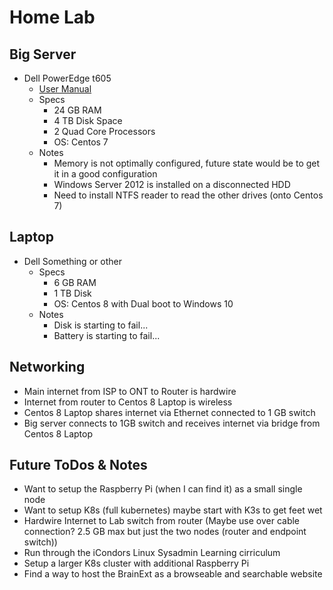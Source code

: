 # Home Lab #

## Big Server ##

* Dell PowerEdge t605
  * [User Manual](https://downloads.dell.com/manuals/all-products/esuprt_ser_stor_net/esuprt_poweredge/poweredge-t605_owner%27s%20manual_en-us.pdf)
  * Specs
    * 24 GB RAM
    * 4 TB Disk Space
    * 2 Quad Core Processors
    * OS: Centos 7
  * Notes
    * Memory is not optimally configured, future state would be to get it in a good configuration
    * Windows Server 2012 is installed on a disconnected HDD
    * Need to install NTFS reader to read the other drives (onto Centos 7)

## Laptop ##
  
* Dell Something or other
  * Specs
    * 6 GB RAM
    * 1 TB Disk
    * OS: Centos 8 with Dual boot to Windows 10
  * Notes
    * Disk is starting to fail...
    * Battery is starting to fail...

## Networking ##

* Main internet from ISP to ONT to Router is hardwire
* Internet from router to Centos 8 Laptop is wireless
* Centos 8 Laptop shares internet via Ethernet connected to 1 GB switch
* Big server connects to 1GB switch and receives internet via bridge from Centos 8 Laptop

## Future ToDos & Notes ##

* Want to setup the Raspberry Pi (when I can find it) as a small single node
* Want to setup K8s (full kubernetes) maybe start with K3s to get feet wet
* Hardwire Internet to Lab switch from router (Maybe use over cable connection? 2.5 GB max but just the two nodes (router and endpoint switch))
* Run through the iCondors Linux Sysadmin Learning cirriculum
* Setup a larger K8s cluster with additional Raspberry Pi
* Find a way to host the BrainExt as a browseable and searchable website